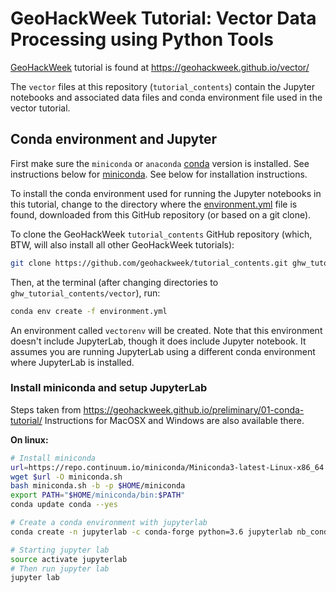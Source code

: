 # GeoHackWeek Tutorial: Vector Data Processing using Python Tools

[GeoHackWeek](https://geohackweek.github.io) tutorial is found at https://geohackweek.github.io/vector/

The `vector` files at this repository (`tutorial_contents`) contain the Jupyter notebooks and associated data files and conda environment file used in the vector tutorial.

## Conda environment and Jupyter

First make sure the `miniconda` or `anaconda` [conda](https://docs.conda.io/projects/conda/en/latest/) version is installed. See instructions below for [miniconda](https://docs.conda.io/en/latest/miniconda.html). See below for installation instructions.

To install the conda environment used for running the Jupyter notebooks in this tutorial, change to the directory where the [environment.yml](environment.yml) file is found, downloaded from this GitHub repository (or based on a git clone). 

To clone the GeoHackWeek `tutorial_contents` GitHub repository (which, BTW, will also install all other GeoHackWeek tutorials):
```bash
git clone https://github.com/geohackweek/tutorial_contents.git ghw_tutorial_contents
```

Then, at the terminal (after changing directories to `ghw_tutorial_contents/vector`), run:
```bash
conda env create -f environment.yml
```
An environment called `vectorenv` will be created. Note that this environment doesn't include JupyterLab, though it does include Jupyter notebook. It assumes you are running JupyterLab using a different conda environment where JupyterLab is installed.


### Install miniconda and setup JupyterLab

Steps taken from https://geohackweek.github.io/preliminary/01-conda-tutorial/
Instructions for MacOSX and Windows are also available there.

**On linux:**
```bash
# Install miniconda
url=https://repo.continuum.io/miniconda/Miniconda3-latest-Linux-x86_64.sh
wget $url -O miniconda.sh
bash miniconda.sh -b -p $HOME/miniconda
export PATH="$HOME/miniconda/bin:$PATH"
conda update conda --yes

# Create a conda environment with jupyterlab
conda create -n jupyterlab -c conda-forge python=3.6 jupyterlab nb_conda_kernels nodejs

# Starting jupyter lab
source activate jupyterlab
# Then run jupyter lab
jupyter lab
```
